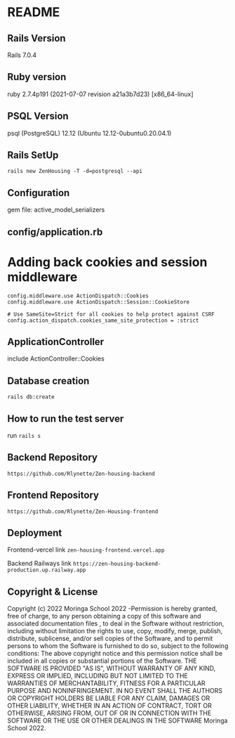 # README

## Rails Version
Rails 7.0.4

## Ruby version
ruby 2.7.4p191 (2021-07-07 revision a21a3b7d23) [x86_64-linux]

## PSQL Version
psql (PostgreSQL) 12.12 (Ubuntu 12.12-0ubuntu0.20.04.1)

## Rails SetUp
`rails new ZenHousing -T -d=postgresql --api`


## Configuration
gem file: active_model_serializers

## config/application.rb
 # Adding back cookies and session middleware
    config.middleware.use ActionDispatch::Cookies
    config.middleware.use ActionDispatch::Session::CookieStore

    # Use SameSite=Strict for all cookies to help protect against CSRF
    config.action_dispatch.cookies_same_site_protection = :strict

## ApplicationController
include ActionController::Cookies

## Database creation
`rails db:create`


## How to run the test server
run `rails s`

## Backend Repository
`https://github.com/Rlynette/Zen-housing-backend`

## Frontend Repository
`https://github.com/Rlynette/Zen-Housing-frontend`


## Deployment
Frontend-vercel link
`zen-housing-frontend.vercel.app`

Backend Railways link
`https://zen-housing-backend-production.up.railway.app`

## Copyright & License
Copyright (c) 2022 Moringa School 2022 -Permission is hereby granted, free of charge, to any person obtaining a copy of this software and associated documentation files , to deal in the Software without restriction, including without limitation the rights to use, copy, modify, merge, publish, distribute, sublicense, and/or sell copies of the Software, and to permit persons to whom the Software is furnished to do so, subject to the following conditions: The above copyright notice and this permission notice shall be included in all copies or substantial portions of the Software. THE SOFTWARE IS PROVIDED "AS IS", WITHOUT WARRANTY OF ANY KIND, EXPRESS OR IMPLIED, INCLUDING BUT NOT LIMITED TO THE WARRANTIES OF MERCHANTABILITY, FITNESS FOR A PARTICULAR PURPOSE AND NONINFRINGEMENT. IN NO EVENT SHALL THE AUTHORS OR COPYRIGHT HOLDERS BE LIABLE FOR ANY CLAIM, DAMAGES OR OTHER LIABILITY, WHETHER IN AN ACTION OF CONTRACT, TORT OR OTHERWISE, ARISING FROM, OUT OF OR IN CONNECTION WITH THE SOFTWARE OR THE USE OR OTHER DEALINGS IN THE SOFTWARE Moringa School 2022. 